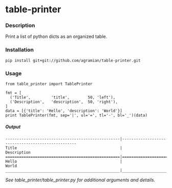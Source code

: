 # table-printer

### Description
Print a list of python dicts as an organized table.

### Installation
`pip install git+git://github.com/agramian/table-printer.git`

### Usage
```
from table_printer import TablePrinter

fmt = [
  ('Title',         'title',        50, 'left'),
  ('Description',   'description',  50, 'right'),
]
data = [{'title': 'Hello', 'description': 'World'}]
print TablePrinter(fmt, sep='|', ul='=', tl='-', bl='_')(data)
```

##### Output
```
--------------------------------------------------|--------------------------------------------------
Title                                             |                                       Description
==================================================|==================================================
Hello                                             |                                             World
__________________________________________________|__________________________________________________
```

*See table_printer/table_printer.py for additional arguments and details.*
